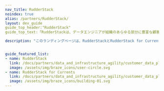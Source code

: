 ```yaml
---
nav_title: RudderStack
noindex: true
alias: /partners/RudderStack/
layout: dev_guide
guide_top_header:"RudderStack"
guide_top_text:「RudderStackは、データエンジニアが組織のあらゆる部分に豊富な顧客データを活用できるようにする。RudderStackを使えば、パイプラインの配管、セキュリティ、ボリュームによる突然のコスト上昇を心配することなく、自社のデータウェアハウスをフル機能の顧客データに変えることができる。メールから製品分析まで、あらゆる種類のツールにデータを送信することで、マーケティング、セールス、製品チームを強化する。"

description: "このランディングページは、RudderStackとRudderStack for Currentsの統合方法など、RudderStackのすべてを紹介する。"


guide_featured_list:
- name: RudderStack
  link: /docs/partners/data_and_infrastructure_agility/customer_data_platform/rudderstack/rudderstack
  image: /assets/img/braze_icons/user-circle.svg
- name: RudderStack for Currents
  link: /docs/partners/data_and_infrastructure_agility/customer_data_platform/rudderstack/rudderstack_for_currents/
  image: /assets/img/braze_icons/building-01.svg
---
```


<br> 